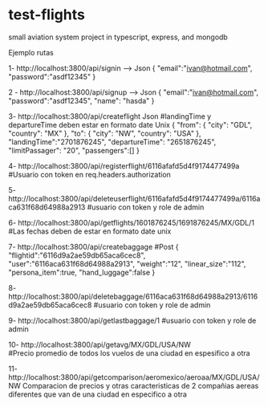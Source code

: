 # test-flights
small aviation system project in typescript, express, and mongodb



Ejemplo rutas




1- http://localhost:3800/api/signin  -->
Json
{
	"email":"ivan@hotmail.com",
    "password":"asdf12345"
}


2 - http://localhost:3800/api/signup  -->
Json
{
	"email":"ivan@hotmail.com",
    "password":"asdf12345",
    "name": "hasda"
}

3- http://localhost:3800/api/createflight
Json
#landingTime y departureTime deben estar en formato date Unix
{
	"from": {
        "city": "GDL",
        "country": "MX"
    },
    "to": {
        "city": "NW",
        "country": "USA"
    },
    "landingTime":"2701876245",
    "departureTime": "2651876245",
    "limitPassager": "20",
    "passengers":[]
}



4- http://localhost:3800/api/registerflight/6116afafd5d4f9174477499a
#Usuario con token en req.headers.authorization


5- http://localhost:3800/api/deleteuserflight/6116afafd5d4f9174477499a/6116aca631f68d64988a2913
#usuario con token y role de admin

6- http://localhost:3800/api/getflights/1601876245/1691876245/MX/GDL/1
#Las fechas deben de estar en formato date unix

7- http://localhost:3800/api/createbaggage
#Post
{
	"flightid":"6116d9a2ae59db65aca6cec8",
	"user":"6116aca631f68d64988a2913",
    "weight":"12",
    "linear_size":"112",
    "persona_item":true,
    "hand_luggage":false
}

8- http://localhost:3800/api/deletebaggage/6116aca631f68d64988a2913/6116d9a2ae59db65aca6cec8
#usuario con token y role de admin

9- http://localhost:3800/api/getlastbaggage/1
#usuario con token y role de admin

10-  http://localhost:3800/api/getavg/MX/GDL/USA/NW  
#Precio promedio de todos los vuelos de una ciudad en espesifico a otra

11- http://localhost:3800/api/getcomparison/aeromexico/aeroaa/MX/GDL/USA/NW
Comparacion de precios y otras caracteristicas de 2 compañias aereas diferentes que van de una ciudad en especifico a otra









































